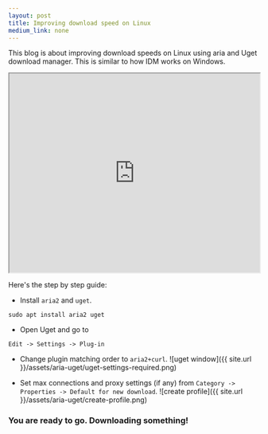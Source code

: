 ```yaml
---
layout: post
title: Improving download speed on Linux
medium_link: none
---
```


This blog is about improving download speeds on Linux using aria and Uget download manager.
This is similar to how IDM works on Windows.

<iframe width="100%" height="400"
  src="https://www.youtube.com/embed/HCOlmT5IfUY">
</iframe>


Here's the step by step guide:

* Install ```aria2``` and `uget`.
```
sudo apt install aria2 uget
```
* Open Uget and go to
```
Edit -> Settings -> Plug-in
```
* Change plugin matching order to `aria2+curl`.
![uget window]({{ site.url }}/assets/aria-uget/uget-settings-required.png)

* Set max connections and proxy settings (if any) from ```Category -> Properties -> Default for new download```.
![create profile]({{ site.url }}/assets/aria-uget/create-profile.png)

### You are ready to go. Downloading something!
